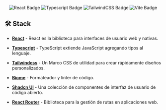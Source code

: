 

<div align="center">

![React Badge](https://img.shields.io/badge/React-20232A?logo=react&logoColor=61DAFB&style=flat)
![Typescript Badge](https://img.shields.io/badge/Typescript-20232A?logo=typescript&logoColor=3178C6&style=flat)
![TailwindCSS Badge](https://img.shields.io/badge/Tailwind_CSS-20232A?logo=tailwind-css&logoColor=38B2AC&style=flat)
![Vite Badge](https://img.shields.io/badge/Vite-20232A?logo=vite&logoColor=646CFF&style=flat)

</div>

## 🛠️ Stack
- [**React**](https://es.react.dev/) - React es la biblioteca para interfaces de usuario web y nativas.

- [**Typescript**](https://www.typescriptlang.org/) - TypeScript extiende JavaScript agregando tipos al lenguaje.

- [**Tailwindcss**](https://tailwindcss.com/) - Un Marco CSS de utilidad para crear rápidamente diseños personalizados.

- [**Biome**](https://biomejs.dev/) - Formateador y linter de código.

- [**Shadcn UI**](https://ui.shadcn.com/) - Una colección de componentes de interfaz de usuario de código abierto.

- [**React Router**](https://reactrouter.com/) - Biblioteca para la gestión de rutas en aplicaciones web.

